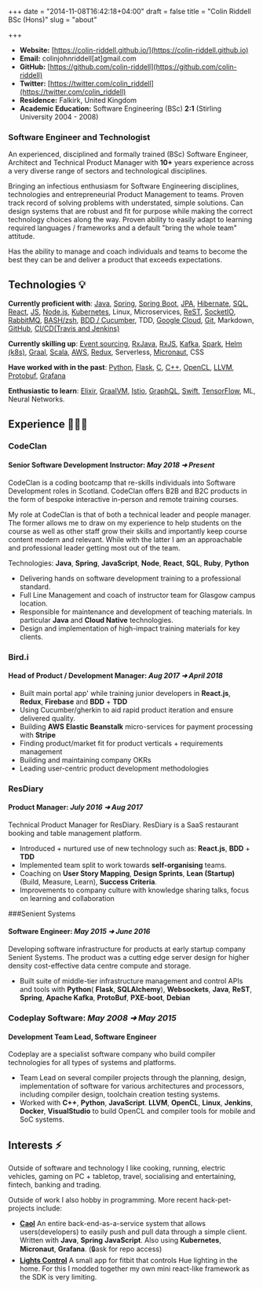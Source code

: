 +++
date = "2014-11-08T16:42:18+04:00"
draft = false
title = "Colin Riddell BSc (Hons)"
slug = "about"

+++


* **Website:** [https://colin-riddell.github.io/](https://colin-riddell.github.io)
* **Email:** colinjohnriddell[at]gmail.com
* **GitHub:** [https://github.com/colin-riddell](https://github.com/colin-riddell)
* **Twitter:** [https://twitter.com/colin_riddell](https://twitter.com/colin_riddell)
* **Residence:** Falkirk, United Kingdom
* **Academic Education:** Software Engineering (BSc) **2:1** (Stirling University 2004 - 2008)

### Software Engineer and Technologist

An experienced, disciplined and formally trained (BSc) Software Engineer, Architect and Technical Product Manager with **10+** years experience across a very diverse range of sectors and technological disciplines.

Bringing an infectious enthusiasm for Software Engineering disciplines, technologies and entrepreneurial Product Management to teams. Proven track record of solving problems with understated, simple solutions. Can design systems that are robust and fit for purpose while making the correct technology choices along the way. Proven ability to easily adapt to learning required languages / frameworks and a default "bring the whole team" attitude.

Has the ability to manage and coach individuals and teams to become the best they can be and deliver a product that exceeds expectations.


## Technologies 💡

**Currently proficient with**: [Java](https://www.java.com/), [Spring](https://spring.io), [Spring Boot](https://spring.io/projects/spring-boot), [JPA](https://spring.io/guides/gs/accessing-data-jpa/), [Hibernate](https://hibernate.org/), [SQL](https://www.postgresql.org/), [React](https://reactjs.org/), [JS](https://developer.mozilla.org/en-US/docs/Web/JavaScript), [Node.js](https://nodejs.org/), [Kubernetes](https://kubernetes.io/), Linux, Microservices, [ReST](https://restfulapi.net/), [SocketIO](https://socket.io/), [RabbitMQ](https://www.rabbitmq.com/), [BASH/zsh](https://www.gnu.org/software/bash/), [BDD / Cucumber](https://cucumber.io/docs/gherkin/reference/), TDD, [Google Cloud](https://cloud.google.com/), [Git](https://git-scm.com/), Markdown, [GitHub](https://github.com/), [CI/CD(Travis and Jenkins)](https://travis-ci.com/)

**Currently skilling up**: [Event sourcing](https://martinfowler.com/eaaDev/EventSourcing.html), [RxJava](https://github.com/ReactiveX/RxJava), [RxJS](https://github.com/ReactiveX/rxjs), [Kafka](https://kafka.apache.org/), [Spark](https://spark.apache.org/), [Helm (k8s)](https://helm.sh/), [Graal](https://www.graalvm.org/), [Scala](https://www.scala-lang.org/), [AWS](https://aws.amazon.com/), [Redux](https://redux.js.org/), Serverless, [Micronaut](https://micronaut.io/), CSS

**Have worked with in the past**: [Python](https://www.python.org/), [Flask](https://flask.palletsprojects.com/), [C](http://www.open-std.org/jtc1/sc22/wg14/www/docs/n1256.pdf), [C++](https://isocpp.org/), [OpenCL](https://www.khronos.org/opencl/), [LLVM](http://llvm.org/), [Protobuf](https://developers.google.com/protocol-buffers), [Grafana](https://grafana.com/)

**Enthusiastic to learn**: [Elixir](https://elixir-lang.org/), [GraalVM](https://www.graalvm.org/), [Istio](https://istio.io), [GraphQL](https://graphql.org), [Swift](https://swift.org), [TensorFlow](https://www.tensorflow.org), ML, Neural Networks.

<div style="page-break-after: always;"></div>

## Experience 👨🏻‍💻
### CodeClan
#### Senior Software Development Instructor: *May 2018 ➜ Present*

CodeClan is a coding bootcamp that re-skills individuals into Software Development roles in Scotland. CodeClan offers B2B and B2C products in the form of bespoke interactive in-person and remote training courses.

My role at CodeClan is that of both a technical leader and people manager. The former allows me to draw on my experience to help students on the course as well as other staff grow their skills and importantly keep course content modern and relevant. While with the latter I am an approachable and professional leader getting most out of the team.

Technologies: **Java**, **Spring**, **JavaScript**, **Node**, **React**, **SQL**, **Ruby**, **Python**

* Delivering hands on software development training to a professional standard.
* Full Line Management and coach of instructor team for Glasgow campus location.
* Responsible for maintenance and development of teaching materials. In particular **Java** and **Cloud Native** technologies.
* Design and implementation of high-impact training materials for key clients.

### Bird.i
#### Head of Product / Development Manager: *Aug 2017 ➜ April 2018*

 * Built main portal app' while training junior developers in **React.js**, **Redux**, **Firebase** and **BDD** + **TDD**
 * Using Cucumber/gherkin to aid rapid product iteration and ensure delivered quality.
* Building **AWS** **Elastic Beanstalk** micro-services for payment processing with **Stripe**
* Finding product/market fit for product verticals + requirements management
* Building and maintaining company OKRs
* Leading user-centric product development methodologies

### ResDiary
#### Product Manager: *July 2016 ➜ Aug 2017*
Technical Product Manager for ResDiary. ResDiary is a SaaS restaurant booking and table management platform.

* Introduced + nurtured use of new technology such as: **React.js**, **BDD** + **TDD**
* Implemented team split to work towards **self-organising** teams.
* Coaching on **User Story Mapping**, **Design Sprints**, **Lean (Startup)** (Build, Measure, Learn), **Success Criteria**.
* Improvements to company culture with knowledge sharing talks, focus on learning and collaboration


###Senient Systems
#### Software Engineer: *May 2015 ➜ June 2016*

Developing software infrastructure for products at early startup company Senient Systems. The product was a cutting edge server design for higher density cost-effective data centre compute and storage.

* Built suite of middle-tier infrastructure management and control APIs and tools with **Python**( **Flask**, **SQLAlchemy**), **Websockets**, **Java**, **ReST**, **Spring**, **Apache Kafka**, **ProtoBuf**, **PXE-boot**, **Debian**


### Codeplay Software: *May 2008 ­➜ May 2015*
####  Development Team Lead, Software Engineer

Codeplay are a specialist software company who build compiler technologies for all types of systems and platforms.

* Team Lead on several compiler projects through the planning, design, implementation of software for various architectures and processors, including compiler design, toolchain creation testing systems.
* Worked with **C++**, **Python**, **JavaScript**. **LLVM**, **OpenCL**, **Linux**, **Jenkins**, **Docker**, **VisualStudio** to build OpenCL and compiler tools for mobile and SoC systems.

## Interests ⚡️

Outside of software and technology I like cooking, running, electric vehicles, gaming on PC + tabletop, travel, socialising and entertaining, fintech, banking and trading.

Outside of work I also hobby in programming. More recent hack-pet-projects include:

* **[Caol](https://www.npmjs.com/package/caol)** An entire back-end-as-a-service system that allows users(developers) to easily push and pull data through a simple client. Written with **Java**, **Spring** **JavaScript**. Also using **Kubernetes**, **Micronaut**, **Grafana**. (🔒ask for repo access)
* **[Lights Control](https://github.com/colin-riddell/simple_lights_watch)** A small app for fitbit that controls Hue lighting in the home. For this I modded together my own mini react-like framework as the SDK is very limiting.
